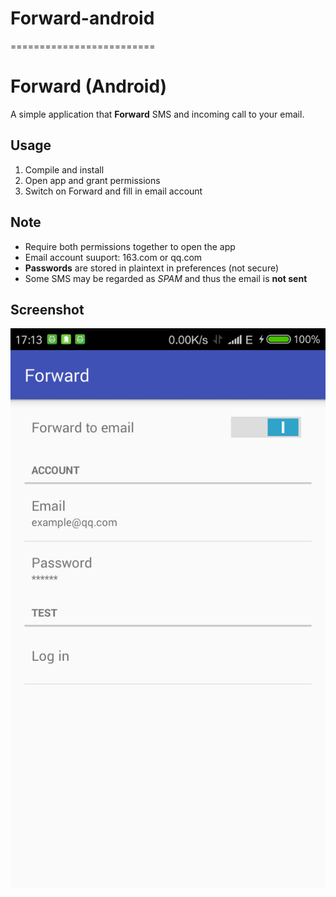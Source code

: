 # Forward-android

=========================

# Forward (Android)

A simple application that **Forward** SMS and incoming call to your email.

## Usage

 1. Compile and install
 2. Open app and grant permissions
 3. Switch on Forward and fill in email account

## Note

* Require both permissions together to open the app
* Email account suuport: 163.com or qq.com
* __Passwords__ are stored in plaintext in preferences (not secure)
* Some SMS may be regarded as _SPAM_ and thus the email is **not sent**

## Screenshot

![device-2016-11-17-171304.png](screenshot.png)